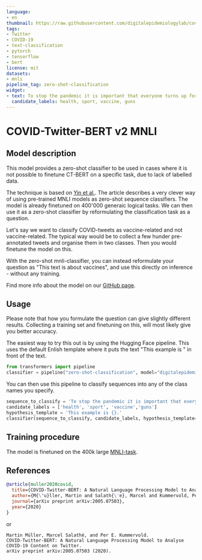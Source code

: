 ```yaml
---
language:
- en
thumbnail: https://raw.githubusercontent.com/digitalepidemiologylab/covid-twitter-bert/master/images/COVID-Twitter-BERT_small.png
tags:
- Twitter
- COVID-19
- text-classification
- pytorch
- tensorflow
- bert
license: mit
datasets:
- mnli
pipeline_tag: zero-shot-classification
widget:
- text: To stop the pandemic it is important that everyone turns up for their shots.
  candidate_labels: health, sport, vaccine, guns
---
```


# COVID-Twitter-BERT v2 MNLI

## Model description
This model provides a zero-shot classifier to be used in cases where it is not possible to finetune CT-BERT on a specific task, due to lack of labelled data.

The technique is based on [Yin et al.](https://arxiv.org/abs/1909.00161).
The article describes a very clever way of using pre-trained MNLI models as zero-shot sequence classifiers.
The model is already finetuned on 400'000 generaic logical tasks.
We can then use it as a zero-shot classifier by reformulating the classification task as a question.

Let's say we want to classify COVID-tweets as vaccine-related and not vaccine-related.
The typical way would be to collect a few hunder pre-annotated tweets and organise them in two classes.
Then you would finetune the model on this.

With the zero-shot mnli-classifier, you can instead reformulate your question as "This text is about vaccines", and use this directly on inference - without any training.

Find more info about the model on our [GitHub page](https://github.com/digitalepidemiologylab/covid-twitter-bert).

## Usage
Please note that how you formulate the question can give slightly different results.
Collecting a training set and finetuning on this, will most likely give you better accuracy.

The easiest way to try this out is by using the Hugging Face pipeline.
This uses the default Enlish template where it puts the text "This example is " in front of the text.

```python
from transformers import pipeline
classifier = pipeline("zero-shot-classification", model="digitalepidemiologylab/covid-twitter-bert-v2-mnli")
```
You can then use this pipeline to classify sequences into any of the class names you specify.
```python
sequence_to_classify = 'To stop the pandemic it is important that everyone turns up for their shots.'
candidate_labels = ['health', 'sport', 'vaccine','guns']
hypothesis_template = 'This example is {}.'
classifier(sequence_to_classify, candidate_labels, hypothesis_template=hypothesis_template, multi_class=True)
```

## Training procedure
The model is finetuned on the 400k large [MNLI-task](https://cims.nyu.edu/~sbowman/multinli/).

## References
```bibtex
@article{muller2020covid,
  title={COVID-Twitter-BERT: A Natural Language Processing Model to Analyse COVID-19 Content on Twitter},
  author={M{\"u}ller, Martin and Salath{\'e}, Marcel and Kummervold, Per E},
  journal={arXiv preprint arXiv:2005.07503},
  year={2020}
}
```
or
```
Martin Müller, Marcel Salathé, and Per E. Kummervold.
COVID-Twitter-BERT: A Natural Language Processing Model to Analyse COVID-19 Content on Twitter.
arXiv preprint arXiv:2005.07503 (2020).
```
